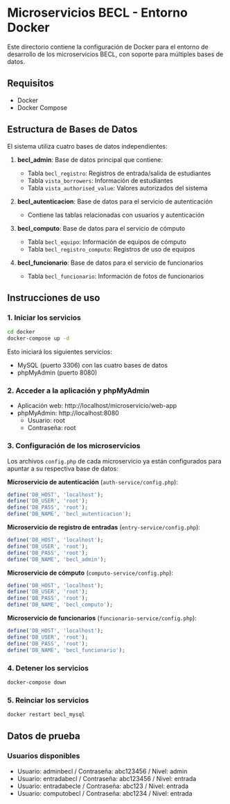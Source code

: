 # Microservicios BECL - Entorno Docker

Este directorio contiene la configuración de Docker para el entorno de desarrollo de los microservicios BECL, con soporte para múltiples bases de datos.

## Requisitos

- Docker
- Docker Compose

## Estructura de Bases de Datos

El sistema utiliza cuatro bases de datos independientes:

1. **becl_admin**: Base de datos principal que contiene:
   - Tabla `becl_registro`: Registros de entrada/salida de estudiantes
   - Tabla `vista_borrowers`: Información de estudiantes
   - Tabla `vista_authorised_value`: Valores autorizados del sistema

2. **becl_autenticacion**: Base de datos para el servicio de autenticación
   - Contiene las tablas relacionadas con usuarios y autenticación

3. **becl_computo**: Base de datos para el servicio de cómputo
   - Tabla `becl_equipo`: Información de equipos de cómputo
   - Tabla `becl_registro_computo`: Registros de uso de equipos

4. **becl_funcionario**: Base de datos para el servicio de funcionarios
   - Tabla `becl_funcionario`: Información de fotos de funcionarios

## Instrucciones de uso

### 1. Iniciar los servicios

```bash
cd docker
docker-compose up -d
```

Esto iniciará los siguientes servicios:
- MySQL (puerto 3306) con las cuatro bases de datos
- phpMyAdmin (puerto 8080)

### 2. Acceder a la aplicación y phpMyAdmin

- Aplicación web: http://localhost/microservicio/web-app
- phpMyAdmin: http://localhost:8080
  - Usuario: root
  - Contraseña: root

### 3. Configuración de los microservicios

Los archivos `config.php` de cada microservicio ya están configurados para apuntar a su respectiva base de datos:

**Microservicio de autenticación** (`auth-service/config.php`):
```php
define('DB_HOST', 'localhost');
define('DB_USER', 'root');
define('DB_PASS', 'root');
define('DB_NAME', 'becl_autenticacion');
```

**Microservicio de registro de entradas** (`entry-service/config.php`):
```php
define('DB_HOST', 'localhost');
define('DB_USER', 'root');
define('DB_PASS', 'root');
define('DB_NAME', 'becl_admin');
```

**Microservicio de cómputo** (`computo-service/config.php`):
```php
define('DB_HOST', 'localhost');
define('DB_USER', 'root');
define('DB_PASS', 'root');
define('DB_NAME', 'becl_computo');
```

**Microservicio de funcionarios** (`funcionario-service/config.php`):
```php
define('DB_HOST', 'localhost');
define('DB_USER', 'root');
define('DB_PASS', 'root');
define('DB_NAME', 'becl_funcionario');
```

### 4. Detener los servicios

```bash
docker-compose down
```

### 5. Reinciar los servicios

```bash
docker restart becl_mysql
```

## Datos de prueba

### Usuarios disponibles

- Usuario: adminbecl / Contraseña: abc123456 / Nivel: admin
- Usuario: entradabecl / Contraseña: abc123456 / Nivel: entrada
- Usuario: entradabecle / Contraseña: abc123 / Nivel: entrada
- Usuario: computobecl / Contraseña: abc1234 / Nivel: entrada